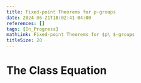 ```yaml
---
title: Fixed-point Theorems for p-groups
date: 2024-06-21T18:02:41-04:00
references: []
tags: [In_Progress]
mathLink: Fixed-point Theorems for $p\ $-groups
titleSize: 20
---
```


# The Class Equation
